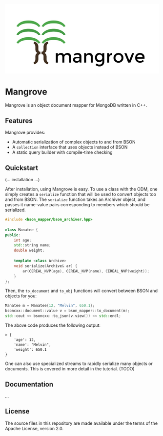 ![Mangrove Logo](mangrove_logo.png)
# Mangrove
Mangrove is an object document mapper for MongoDB written in C++.

## Features
Mangrove provides:
- Automatic serialization of complex objects to and from BSON
- A `collection` interface that uses objects instead of BSON
- A static query builder with compile-time checking

## Quickstart
(... installation ...)

After installation, using Mangrove is easy.
To use a class with the ODM, one simply creates a `serialize` function that will be used to convert objects too and from BSON.
The `serialize` function takes an Archiver object, and passes it name-value pairs corresponding to members which should be serialized.

```cpp
#include <bson_mapper/bson_archiver.hpp>

class Manatee {
public:
    int age;
    std::string name;
    double weight;

    template <class Archive>
    void serialize(Archive& ar) {
        ar(CEREAL_NVP(age), CEREAL_NVP(name), CEREAL_NVP(weight));
    }
};
```

Then, the `to_document` and `to_obj` functions will convert between BSON and objects for you:

```cpp
Manatee m = Manatee{12, "Melvin", 650.1};
bsoncxx::document::value v = bson_mapper::to_document(m);
std::cout << bsoncxx::to_json(v.view()) << std::endl;
```

The above code produces the following output:
```
> {
    'age': 12,
    'name': "Melvin",
    'weight': 650.1
}
```

One can also use specialized streams to rapidly serialize many objects or documents. This is covered in more detail in the tutorial. (TODO)

## Documentation
...

## License
The source files in this repository are made available under the terms of the Apache License, version 2.0.

